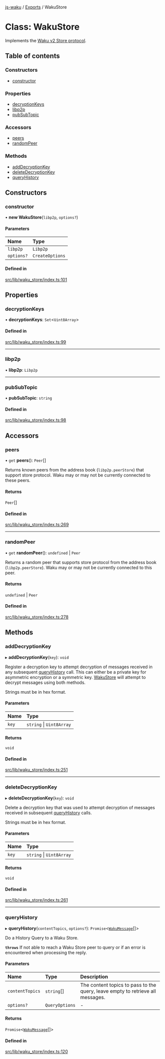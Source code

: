 [js-waku](../README.md) / [Exports](../modules.md) / WakuStore

# Class: WakuStore

Implements the [Waku v2 Store protocol](https://rfc.vac.dev/spec/13/).

## Table of contents

### Constructors

- [constructor](WakuStore.md#constructor)

### Properties

- [decryptionKeys](WakuStore.md#decryptionkeys)
- [libp2p](WakuStore.md#libp2p)
- [pubSubTopic](WakuStore.md#pubsubtopic)

### Accessors

- [peers](WakuStore.md#peers)
- [randomPeer](WakuStore.md#randompeer)

### Methods

- [addDecryptionKey](WakuStore.md#adddecryptionkey)
- [deleteDecryptionKey](WakuStore.md#deletedecryptionkey)
- [queryHistory](WakuStore.md#queryhistory)

## Constructors

### constructor

• **new WakuStore**(`libp2p`, `options?`)

#### Parameters

| Name | Type |
| :------ | :------ |
| `libp2p` | `Libp2p` |
| `options?` | `CreateOptions` |

#### Defined in

[src/lib/waku_store/index.ts:101](https://github.com/status-im/js-waku/blob/31325bb/src/lib/waku_store/index.ts#L101)

## Properties

### decryptionKeys

• **decryptionKeys**: `Set`<`Uint8Array`\>

#### Defined in

[src/lib/waku_store/index.ts:99](https://github.com/status-im/js-waku/blob/31325bb/src/lib/waku_store/index.ts#L99)

___

### libp2p

• **libp2p**: `Libp2p`

___

### pubSubTopic

• **pubSubTopic**: `string`

#### Defined in

[src/lib/waku_store/index.ts:98](https://github.com/status-im/js-waku/blob/31325bb/src/lib/waku_store/index.ts#L98)

## Accessors

### peers

• `get` **peers**(): `Peer`[]

Returns known peers from the address book (`libp2p.peerStore`) that support
store protocol. Waku may or  may not be currently connected to these peers.

#### Returns

`Peer`[]

#### Defined in

[src/lib/waku_store/index.ts:269](https://github.com/status-im/js-waku/blob/31325bb/src/lib/waku_store/index.ts#L269)

___

### randomPeer

• `get` **randomPeer**(): `undefined` \| `Peer`

Returns a random peer that supports store protocol from the address
book (`libp2p.peerStore`). Waku may or  may not be currently connected to
this peer.

#### Returns

`undefined` \| `Peer`

#### Defined in

[src/lib/waku_store/index.ts:278](https://github.com/status-im/js-waku/blob/31325bb/src/lib/waku_store/index.ts#L278)

## Methods

### addDecryptionKey

▸ **addDecryptionKey**(`key`): `void`

Register a decryption key to attempt decryption of messages received in any
subsequent [queryHistory](WakuStore.md#queryhistory) call. This can either be a private key for
asymmetric encryption or a symmetric key. [WakuStore](WakuStore.md) will attempt to
decrypt messages using both methods.

Strings must be in hex format.

#### Parameters

| Name | Type |
| :------ | :------ |
| `key` | `string` \| `Uint8Array` |

#### Returns

`void`

#### Defined in

[src/lib/waku_store/index.ts:251](https://github.com/status-im/js-waku/blob/31325bb/src/lib/waku_store/index.ts#L251)

___

### deleteDecryptionKey

▸ **deleteDecryptionKey**(`key`): `void`

Delete a decryption key that was used to attempt decryption of messages
received in subsequent [queryHistory](WakuStore.md#queryhistory) calls.

Strings must be in hex format.

#### Parameters

| Name | Type |
| :------ | :------ |
| `key` | `string` \| `Uint8Array` |

#### Returns

`void`

#### Defined in

[src/lib/waku_store/index.ts:261](https://github.com/status-im/js-waku/blob/31325bb/src/lib/waku_store/index.ts#L261)

___

### queryHistory

▸ **queryHistory**(`contentTopics`, `options?`): `Promise`<[`WakuMessage`](WakuMessage.md)[]\>

Do a History Query to a Waku Store.

**`throws`** If not able to reach a Waku Store peer to query
or if an error is encountered when processing the reply.

#### Parameters

| Name | Type | Description |
| :------ | :------ | :------ |
| `contentTopics` | `string`[] | The content topics to pass to the query, leave empty to retrieve all messages. |
| `options?` | `QueryOptions` | - |

#### Returns

`Promise`<[`WakuMessage`](WakuMessage.md)[]\>

#### Defined in

[src/lib/waku_store/index.ts:120](https://github.com/status-im/js-waku/blob/31325bb/src/lib/waku_store/index.ts#L120)
